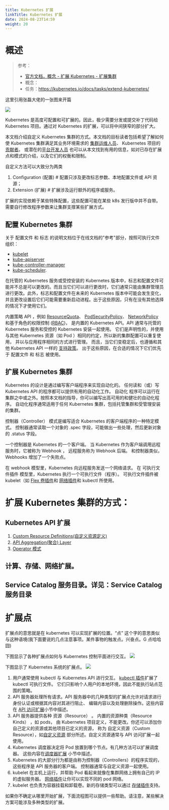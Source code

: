 ```yaml
---
title: Kubernetes 扩展
linkTitle: Kubernetes 扩展
date: 2024-08-23T14:59
weight: 20
---
```



# 概述

> 参考：
> - [官方文档，概念 - 扩展 Kubernetes - 扩展集群](https://kubernetes.io/docs/concepts/extend-kubernetes/extend-cluster/)
> - 概念：
> - 任务：<https://kubernetes.io/docs/tasks/extend-kubernetes/>

这里引用张磊大佬的一张图来开篇

![](https://notes-learning.oss-cn-beijing.aliyuncs.com/eo9qpz/1619144340194-3bfc699a-f6ca-4732-b4f2-0d49c7512b1a.jpeg)

Kubernetes 是高度可配置和可扩展的。因此，极少需要分发或提交补丁代码给 Kubernetes 项目。通过对 Kubernetes 的扩展，可以将中间狭窄的部分扩大。

本文档介绍自定义 Kubernetes 集群的方式。本文档的目标读者包括希望了解如何使 Kubernetes 集群满足其业务环境需求的 [集群运维人员](https://kubernetes.io/zh/docs/reference/glossary/?all=true#term-cluster-operator)、 Kubernetes 项目的[贡献者](https://kubernetes.io/zh/docs/reference/glossary/?all=true#term-contributor)。 或潜在的[平台开发人员](https://kubernetes.io/zh/docs/reference/glossary/?all=true#term-platform-developer) 也可以从本文找到有用的信息，如对已存在扩展点和模式的介绍，以及它们的权衡和限制。

自定义方法可以大致分为两类

1. Configuration (配置) # 配置只涉及更改标志参数、本地配置文件或 API 资源；
2. Extension (扩展) # 扩展涉及运行额外的程序或服务。

扩展的实现依赖于某些特殊配置，这些配置可能在某些 k8s 发行版中并不自带。需要自行修改程序参数来让集群支撑某些扩展方式。

## 配置 Kubernetes 集群

关于 配置文件 和 标志 的说明文档位于在线文档的"参考"部分，按照可执行文件组织：

- [kubelet](https://kubernetes.io/zh/docs/reference/command-line-tools-reference/kubelet/)
- [kube-apiserver](https://kubernetes.io/zh/docs/reference/command-line-tools-reference/kube-apiserver/)
- [kube-controller-manager](https://kubernetes.io/zh/docs/reference/command-line-tools-reference/kube-controller-manager/)
- [kube-scheduler](https://kubernetes.io/zh/docs/reference/command-line-tools-reference/kube-scheduler/).

在托管的 Kubernetes 服务或受控安装的 Kubernetes 版本中，标志和配置文件可能并不总是可以更改的。而且当它们可以进行更改时，它们通常只能由集群管理员进行更改。此外，标志和配置文件在未来的 Kubernetes 版本中可能会发生变化，并且更改设置后它们可能需要重新启动进程。出于这些原因，只有在没有其他选择的情况下才使用它们。

内置策略 API ，例如 [ResourceQuota](https://kubernetes.io/zh/docs/concepts/policy/resource-quotas/)、 [PodSecurityPolicy](https://kubernetes.io/zh/docs/concepts/policy/pod-security-policy/)、 [NetworkPolicy](https://kubernetes.io/zh/docs/concepts/services-networking/network-policies/) 和基于角色的权限控制 ([RBAC](https://kubernetes.io/zh/docs/reference/access-authn-authz/rbac/))， 是内置的 Kubernetes API。API 通常与托管的 Kubernetes 服务和受控的 Kubernetes 安装一起使用。 它们是声明性的，并使用与其他 Kubernetes 资源（如 Pod ）相同的约定，所以新的集群配置可以重复使用， 并以与应用程序相同的方式进行管理。 而且，当它们变稳定后，也遵循和其他 Kubernetes API 一样的 [支持政策](https://kubernetes.io/docs/reference/using-api/deprecation-policy/)。 出于这些原因，在合适的情况下它们优先于 配置文件 和 标志 被使用。

## 扩展 Kubernetes 集群

Kubernetes 的设计是通过编写客户端程序来实现自动化的。 任何读和（或）写 Kubernetes API 的程序都可以提供有用的自动化工作。 自动化 程序可以运行在集群之中或之外。按照本文档的指导，你可以编写出高可用的和健壮的自动化程序。 自动化程序通常适用于任何 Kubernetes 集群，包括托管集群和受管理安装的集群。

控制器（Controller） 模式是编写适合 Kubernetes 的客户端程序的一种特定模式。 控制器通常读取一个对象的 .spec 字段，可能做出一些处理，然后更新对象的 .status 字段。

一个控制器是 Kubernetes 的一个客户端。 当 Kubernetes 作为客户端调用远程服务时，它被称为 Webhook ， 远程服务称为 Webhook 后端。 和控制器类似，Webhooks 增加了一个失败点。

在 webhook 模型里，Kubernetes 向远程服务发送一个网络请求。 在 可执行文件插件 模型里，Kubernetes 执行一个可执行文件（程序）。 可执行文件插件被 kubelet（如 [Flex 卷插件](https://github.com/kubernetes/community/blob/master/contributors/devel/flexvolume.md)和 [网络插件](https://kubernetes.io/zh/docs/concepts/extend-kubernetes/compute-storage-net/network-plugins/)和 kubectl 所使用。

# 扩展 Kubernetes 集群的方式：

## Kubernetes API 扩展

1. [Custom Resource Definitions(自定义资源定义)](/docs/10.云原生/Kubernetes/Kubernetes%20扩展/Custom%20Resource%20Definitions(CRD).md)
2. [API Aggregation(聚合) Layer](/docs/10.云原生/Kubernetes/Kubernetes%20扩展/API%20Aggregation(聚合)%20Layer.md)
3. [Operator 模式](/docs/10.云原生/Kubernetes/Kubernetes%20扩展/Operator%20模式.md)

## 计算、存储、网络扩展。

## Service Catalog 服务目录。详见：Service Catalog 服务目录

# 扩展点

扩展点的意思就是在 kubernetes 可以实现扩展的位置。“点” 这个字的意思类似与这种语境(我下面要说的几点注意事项。某件事物的触发点。兴奋点。G 点哈哈囧)

下图显示了各种扩展点如何与 Kubernetes 控制平面进行交互。
![](https://notes-learning.oss-cn-beijing.aliyuncs.com/eo9qpz/1619144357206-5faf80b1-f5f1-4daa-bc39-26ab29976d5e.jpeg)

下图显示了 Kubernetes 系统的扩展点。
![](https://notes-learning.oss-cn-beijing.aliyuncs.com/eo9qpz/1619144364591-352e19a9-91b8-4a9d-a257-13dc02b6008e.jpeg)

1. 用户通常使用 kubectl 与 Kubernetes API 进行交互。 [kubectl 插件](https://kubernetes.io/zh/docs/tasks/extend-kubectl/kubectl-plugins/)扩展了 kubectl 可执行文件。 它们只影响个人用户的本地环境，因此不能执行站点范围的策略。
2. API 服务器处理所有请求。API 服务器中的几种类型的扩展点允许对请求进行身份认证或根据其内容对其进行阻止、 编辑内容以及处理删除操作。这些内容在 [API 访问扩展](https://kubernetes.io/zh/docs/concepts/extend-kubernetes/#api-access-extensions)小节中描述。
3. API 服务器提供各种 资源（Resource） 。 内置的资源种类（Resource Kinds） ，如 pods， 由 Kubernetes 项目定义，不能更改。你还可以添加你自己定义的资源或其他项目已定义的资源， 称为 自定义资源（Custom Resource），如[自定义资源](https://kubernetes.io/zh/docs/concepts/extend-kubernetes/#user-defined-types) 部分所述。自定义资源通常与 API 访问扩展一起使用。
4. Kubernetes 调度器决定将 Pod 放置到哪个节点。有几种方法可以扩展调度器。 这些内容在[调度器扩展](https://kubernetes.io/zh/docs/concepts/extend-kubernetes/#scheduler-extensions) 小节中描述。
5. Kubernetes 的大部分行为都是由称为控制器（Controllers）的程序实现的，这些程序是 API 服务器的客户端。 控制器通常与自定义资源一起使用。
6. kubelet 在主机上运行，并帮助 Pod 看起来就像在集群网络上拥有自己的 IP 的虚拟服务器。 [网络插件](https://kubernetes.io/zh/docs/concepts/extend-kubernetes/#network-plugins/)让你可以实现不同的 pod 网络。
7. kubelet 也负责为容器挂载和卸载卷。新的存储类型可以通过 [存储插件](https://kubernetes.io/docs/concepts/extend-kubernetes/#storage-plugins)支持。

如果你不确定从哪里开始扩展，下面流程图可以提供一些帮助。请注意，某些解决方案可能涉及多种类型的扩展。
